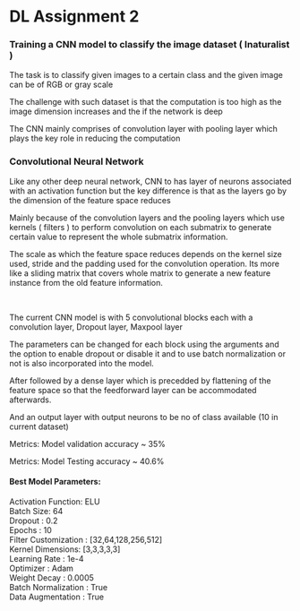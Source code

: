 # DL Assignment 2
<h3>Training a CNN model to classify the image dataset ( Inaturalist ) </h3>
<p>The task is to classify given images to a certain class and the given image can be of RGB or gray scale </p>
<p>The challenge with such dataset is that the computation is too high as the image dimension increases and the if the network is deep</p>
<p>The CNN mainly comprises of convolution layer with pooling layer which plays the key role in reducing the computation </p>

<h3>Convolutional Neural Network </h3>
<p>Like any other deep neural network, CNN to has layer of neurons associated with an activation function but the key difference is that as the layers go by the dimension of the feature space reduces</p>
<p>Mainly because of the convolution layers and the pooling layers which use kernels ( filters ) to perform convolution on each submatrix to generate certain value to represent the whole submatrix information.</p>
<p>The scale as which the feature space reduces depends on the kernel size used, stride and the padding used for the convolution operation. Its more like a sliding matrix that covers whole matrix to generate a new feature instance from the old feature information.</p>

<br>
<p>The current CNN model is with 5 convolutional blocks each with a convolution layer, Dropout layer, Maxpool layer</p>
<p>The parameters can be changed for each block using the arguments and the option to enable dropout or disable it and to use batch normalization or not is also incorporated into the model.</p>
<p>After followed by a dense layer which is precedded by flattening of the feature space so that the feedforward layer can be accommodated afterwards.</p>
<p>And an output layer with output neurons to be no of class available (10 in current dataset)</p>

<p>Metrics: Model validation accuracy ~ 35%</p>
<p>Metrics: Model Testing accuracy ~ 40.6%</p>

<h4>Best Model Parameters: </h4>
Activation Function: ELU<br>
Batch Size: 64<br>
Dropout : 0.2 <br>
Epochs : 10<br>
Filter Customization : [32,64,128,256,512]<br>
Kernel Dimensions: [3,3,3,3,3]<br>
Learning Rate : 1e-4<br>
Optimizer : Adam<br>
Weight Decay : 0.0005<br>
Batch Normalization : True<br>
Data Augmentation : True<br>


